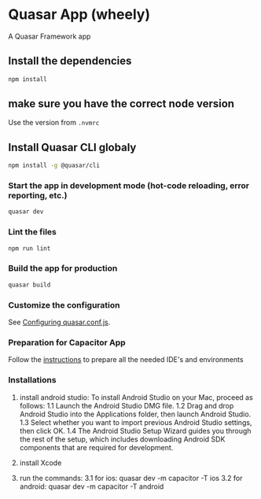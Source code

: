 # Quasar App (wheely)

A Quasar Framework app

## Install the dependencies

```bash
npm install
```

## make sure you have the correct node version

Use the version from `.nvmrc`

## Install Quasar CLI globaly

```bash
npm install -g @quasar/cli
```

### Start the app in development mode (hot-code reloading, error reporting, etc.)

```bash
quasar dev
```

### Lint the files

```bash
npm run lint
```

### Build the app for production

```bash
quasar build
```

### Customize the configuration

See [Configuring quasar.conf.js](https://quasar.dev/quasar-cli/quasar-conf-js).

### Preparation for Capacitor App

Follow the [instructions](https://quasar.dev/quasar-cli/developing-capacitor-apps/preparation) to prepare all the needed IDE's and environments

### Installations

1. install android studio:
To install Android Studio on your Mac, proceed as follows:
1.1 Launch the Android Studio DMG file.
1.2 Drag and drop Android Studio into the Applications folder, then launch Android Studio.
1.3 Select whether you want to import previous Android Studio settings, then click OK.
1.4 The Android Studio Setup Wizard guides you through the rest of the setup, which includes downloading Android SDK components        that are required for development.

2. install Xcode

3. run the commands:
    3.1 for ios:
        quasar dev -m capacitor -T ios
    3.2 for android:
        quasar dev -m capacitor -T android
